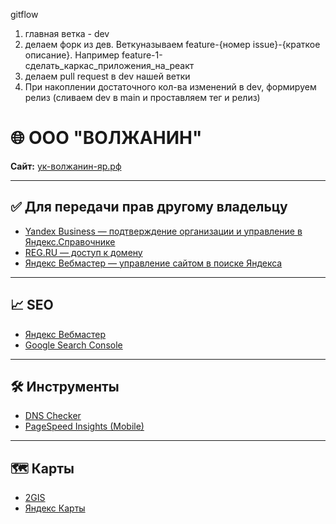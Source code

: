 gitflow

1. главная ветка - dev
2. делаем форк из дев. Веткуназываем feature-{номер issue}-{краткое описание}. Например feature-1-сделать_каркас_приложения_на_реакт
3. делаем pull request в dev нашей ветки
4. При накоплении достаточного кол-ва изменений в dev, формируем релиз (сливаем dev в main и проставляем тег и релиз)

# 🌐 ООО "ВОЛЖАНИН"

**Сайт:** [ук-волжанин-яр.рф](https://ук-волжанин-яр.рф)

---

## ✅ Для передачи прав другому владельцу

- [Yandex Business — подтверждение организации и управление в Яндекс.Справочнике](https://yandex.ru/sprav/133467149255/p/edit/main)  
- [REG.RU — доступ к домену](https://www.reg.ru/user/account/#/card/108401733/nss/)  
- [Яндекс Вебмастер — управление сайтом в поиске Яндекса](https://webmaster.yandex.ru/site/http:%D1%83%D0%BA-%D0%B2%D0%BE%D0%BB%D0%B6%D0%B0%D0%BD%D0%B8%D0%BD-%D1%8F%D1%80.%D1%80%D1%84:80/settings/access/)

---

## 📈 SEO

- [Яндекс Вебмастер](https://webmaster.yandex.ru/site/http:%D1%83%D0%BA-%D0%B2%D0%BE%D0%BB%D0%B6%D0%B0%D0%BD%D0%B8%D0%BD-%D1%8F%D1%80.%D1%80%D1%84:80/settings/access/)
- [Google Search Console](https://search.google.com/search-console?resource_id=sc-domain%3Axn-----7kchunjkubf5a1a3p.xn--p1ai)

---

## 🛠 Инструменты

- [DNS Checker](https://dnschecker.org/#A/xn-----7kchunjkubf5a1a3p.xn--p1ai)  
- [PageSpeed Insights (Mobile)](https://pagespeed.web.dev/analysis/https-xn-----7kchunjkubf5a1a3p-xn--p1ai/mr6gmhnrms?hl=ru&form_factor=mobile)

---

## 🗺 Карты

- [2GIS](https://2gis.ru/yaroslavl/geo/3941285329113096/39.949346%2C57.652384/tab/inside?m=39.949488%2C57.651631%2F17.59)  
- [Яндекс Карты](https://yandex.ru/maps/16/yaroslavl/house/prospekt_mashinostroiteley_7/Z0AYfwNoQUwPQFttfXp0c3hnZw==/?ll=39.951111%2C57.651526&z=17.01)
